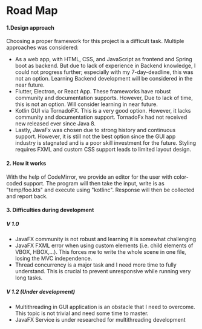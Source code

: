 <h1>Road Map</h1>

<h4>1.Design approach</h4>
<p>
    Choosing a proper framework for this project is a difficult task.
    Multiple approaches was considered:
</p>
<ul>
    <li>
        As a web app, with HTML, CSS, and JavaScript as frontend
        and Spring boot as backend. But due to lack of experience in Backend
        knowledge, I could not progress further; especially with my 7-day-deadline, this was not an option. 
        Learning Backend development will be considered in the near future.
    </li>
    <li>
        Flutter, Electron, or React App. These frameworks have robust community and documentation supports. However,
        Due to lack of time, this is not an option. Will consider learning in near future.
    </li>
    <li>
        Kotlin GUI via TornadoFX. This is a very good option. However, it lacks community and documentation support.
        TornadoFx had not received new released ever since Java 8.  
    </li>
    <li>
        Lastly, JavaFx was chosen due to strong history and continuous support. However, it is still not the best option
        since the GUI app industry is stagnated and is a poor skill investment for the future. Styling requires FXML and 
        custom CSS support leads to limited layout design.
    </li>
</ul>

<h4>2. How it works</h4>
<p>
    With the help of CodeMirror, we provide an editor for the user with color-coded support. The program will then take 
    the input, write is as "temp/foo.kts" and execute using "kotlinc". Response will then be collected and report back.
</p>

<h4>3. Difficulties during development</h4>
<h5>V 1.0 </h5>
<ul>
    <li>JavaFX community is not robust and learning it is somewhat challenging</li>
    <li>JavaFX FXML error when using custom elements (i.e. child elements of VBOX, HBOX,...). This forces me
    to write the whole scene in one file, losing the MVC independence.</li>
    <li>Thread concurrency is a major task and I need more time to fully understand. This is crucial to prevent unresponsive
    while running very long tasks.</li>
</ul>
<h5>V 1.2 (Under development)</h5>
<ul>
    <li>Multithreading in GUI application is an obstacle that I need to overcome. This topic is not trivial and need some
    time to master.</li>
    <li>JavaFX Service is under researched for multithreading development</li>
    
</ul>
